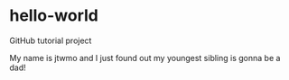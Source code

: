 # hello-world
GitHub tutorial project

My name is jtwmo and I just found out my youngest sibling is gonna be a dad!
